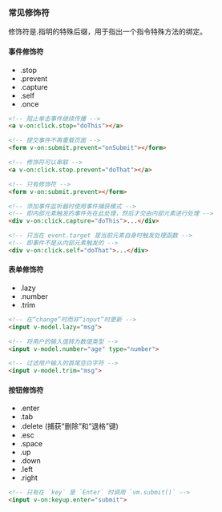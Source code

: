 ### 常见修饰符
修饰符是.指明的特殊后缀，用于指出一个指令特殊方法的绑定。

#### 事件修饰符
- .stop
- .prevent
- .capture
- .self
- .once

```html
<!-- 阻止单击事件继续传播 -->
<a v-on:click.stop="doThis"></a>

<!-- 提交事件不再重载页面 -->
<form v-on:submit.prevent="onSubmit"></form>

<!-- 修饰符可以串联 -->
<a v-on:click.stop.prevent="doThat"></a>

<!-- 只有修饰符 -->
<form v-on:submit.prevent></form>

<!-- 添加事件监听器时使用事件捕获模式 -->
<!-- 即内部元素触发的事件先在此处理，然后才交由内部元素进行处理 -->
<div v-on:click.capture="doThis">...</div>

<!-- 只当在 event.target 是当前元素自身时触发处理函数 -->
<!-- 即事件不是从内部元素触发的 -->
<div v-on:click.self="doThat">...</div>
```

#### 表单修饰符
- .lazy
- .number
- .trim

```html
<!-- 在“change”时而非“input”时更新 -->
<input v-model.lazy="msg">

<!-- 将用户的输入值转为数值类型 -->
<input v-model.number="age" type="number">

<!-- 过滤用户输入的首尾空白字符 -->
<input v-model.trim="msg">
```

#### 按钮修饰符

- .enter
- .tab
- .delete (捕获“删除”和“退格”键)
- .esc
- .space
- .up
- .down
- .left
- .right

```html
<!-- 只有在 `key` 是 `Enter` 时调用 `vm.submit()` -->
<input v-on:keyup.enter="submit">
```